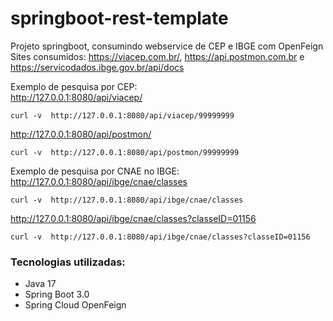 # springboot-rest-template

Projeto springboot, consumindo webservice de CEP e IBGE com OpenFeign
Sites consumidos: https://viacep.com.br/, https://api.postmon.com.br e https://servicodados.ibge.gov.br/api/docs

Exemplo de pesquisa por CEP:  
http://127.0.0.1:8080/api/viacep/
```
curl -v  http://127.0.0.1:8080/api/viacep/99999999
```
http://127.0.0.1:8080/api/postmon/
```
curl -v  http://127.0.0.1:8080/api/postmon/99999999
```
Exemplo de pesquisa por CNAE no IBGE:
http://127.0.0.1:8080/api/ibge/cnae/classes
```
curl -v  http://127.0.0.1:8080/api/ibge/cnae/classes
```
http://127.0.0.1:8080/api/ibge/cnae/classes?classeID=01156
```
curl -v  http://127.0.0.1:8080/api/ibge/cnae/classes?classeID=01156
```

### Tecnologias utilizadas:
- Java 17
- Spring Boot 3.0
- Spring Cloud OpenFeign